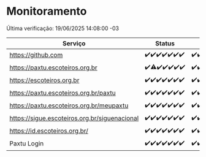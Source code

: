 # Monitoramento

Última verificação: 19/06/2025 14:08:00 -03

|Serviço|Status|Últimas 24h|
|---|---|---|
|https://github.com|<span title="2025-06-12: OK=23">✔️</span><span title="2025-06-13: OK=23">✔️</span><span title="2025-06-14: OK=23">✔️</span><span title="2025-06-15: OK=23">✔️</span><span title="2025-06-16: OK=23">✔️</span><span title="2025-06-17: OK=23">✔️</span><span title="2025-06-18: OK=16">✔️</span>|<span title="18/06/2025 14:11:00 -03 : 200">✔️</span><span title="18/06/2025 15:13:00 -03 : 200">✔️</span><span title="18/06/2025 16:07:00 -03 : 200">✔️</span><span title="18/06/2025 17:11:00 -03 : 200">✔️</span><span title="18/06/2025 18:09:00 -03 : 200">✔️</span><span title="18/06/2025 19:09:00 -03 : 200">✔️</span><span title="18/06/2025 20:09:00 -03 : 200">✔️</span><span title="18/06/2025 21:49:00 -03 : 200">✔️</span><span title="18/06/2025 23:41:00 -03 : 200">✔️</span><span title="19/06/2025 00:41:00 -03 : 200">✔️</span><span title="19/06/2025 01:18:00 -03 : 200">✔️</span><span title="19/06/2025 02:10:00 -03 : 200">✔️</span><span title="19/06/2025 03:14:00 -03 : 200">✔️</span><span title="19/06/2025 04:10:00 -03 : 200">✔️</span><span title="19/06/2025 05:13:00 -03 : 200">✔️</span><span title="19/06/2025 06:11:00 -03 : 200">✔️</span><span title="19/06/2025 07:10:00 -03 : 200">✔️</span><span title="19/06/2025 08:08:00 -03 : 200">✔️</span><span title="19/06/2025 09:18:00 -03 : 200">✔️</span><span title="19/06/2025 10:24:00 -03 : 200">✔️</span><span title="19/06/2025 11:09:00 -03 : 200">✔️</span><span title="19/06/2025 12:09:00 -03 : 200">✔️</span><span title="19/06/2025 13:11:00 -03 : 200">✔️</span><span title="19/06/2025 14:08:00 -03 : 200">✔️</span>|
|https://paxtu.escoteiros.org.br|<span title="2025-06-12: OK=23">✔️</span><span title="2025-06-13: OK=22, Falhas=1">⚠️</span><span title="2025-06-14: OK=23">✔️</span><span title="2025-06-15: OK=23">✔️</span><span title="2025-06-16: OK=23">✔️</span><span title="2025-06-17: OK=23">✔️</span><span title="2025-06-18: OK=16">✔️</span>|<span title="18/06/2025 14:11:00 -03 : 200">✔️</span><span title="18/06/2025 15:13:00 -03 : 200">✔️</span><span title="18/06/2025 16:07:00 -03 : 200">✔️</span><span title="18/06/2025 17:11:00 -03 : 200">✔️</span><span title="18/06/2025 18:09:00 -03 : 200">✔️</span><span title="18/06/2025 19:09:00 -03 : 200">✔️</span><span title="18/06/2025 20:09:00 -03 : 200">✔️</span><span title="18/06/2025 21:49:00 -03 : 0">❌</span><span title="18/06/2025 23:41:00 -03 : 200">✔️</span><span title="19/06/2025 00:41:00 -03 : 200">✔️</span><span title="19/06/2025 01:18:00 -03 : 200">✔️</span><span title="19/06/2025 02:10:00 -03 : 200">✔️</span><span title="19/06/2025 03:14:00 -03 : 200">✔️</span><span title="19/06/2025 04:10:00 -03 : 200">✔️</span><span title="19/06/2025 05:13:00 -03 : 200">✔️</span><span title="19/06/2025 06:11:00 -03 : 200">✔️</span><span title="19/06/2025 07:10:00 -03 : 200">✔️</span><span title="19/06/2025 08:08:00 -03 : 200">✔️</span><span title="19/06/2025 09:18:00 -03 : 200">✔️</span><span title="19/06/2025 10:24:00 -03 : 200">✔️</span><span title="19/06/2025 11:09:00 -03 : 200">✔️</span><span title="19/06/2025 12:09:00 -03 : 200">✔️</span><span title="19/06/2025 13:11:00 -03 : 200">✔️</span><span title="19/06/2025 14:08:00 -03 : 200">✔️</span>|
|https://escoteiros.org.br|<span title="2025-06-12: OK=23">✔️</span><span title="2025-06-13: OK=23">✔️</span><span title="2025-06-14: OK=23">✔️</span><span title="2025-06-15: OK=23">✔️</span><span title="2025-06-16: OK=23">✔️</span><span title="2025-06-17: OK=23">✔️</span><span title="2025-06-18: OK=16">✔️</span>|<span title="18/06/2025 14:11:00 -03 : 200">✔️</span><span title="18/06/2025 15:13:00 -03 : 200">✔️</span><span title="18/06/2025 16:07:00 -03 : 200">✔️</span><span title="18/06/2025 17:11:00 -03 : 200">✔️</span><span title="18/06/2025 18:09:00 -03 : 200">✔️</span><span title="18/06/2025 19:09:00 -03 : 200">✔️</span><span title="18/06/2025 20:09:00 -03 : 200">✔️</span><span title="18/06/2025 21:49:00 -03 : 200">✔️</span><span title="18/06/2025 23:41:00 -03 : 200">✔️</span><span title="19/06/2025 00:41:00 -03 : 200">✔️</span><span title="19/06/2025 01:18:00 -03 : 200">✔️</span><span title="19/06/2025 02:10:00 -03 : 200">✔️</span><span title="19/06/2025 03:14:00 -03 : 200">✔️</span><span title="19/06/2025 04:10:00 -03 : 200">✔️</span><span title="19/06/2025 05:13:00 -03 : 200">✔️</span><span title="19/06/2025 06:11:00 -03 : 200">✔️</span><span title="19/06/2025 07:10:00 -03 : 200">✔️</span><span title="19/06/2025 08:08:00 -03 : 200">✔️</span><span title="19/06/2025 09:18:00 -03 : 200">✔️</span><span title="19/06/2025 10:24:00 -03 : 200">✔️</span><span title="19/06/2025 11:09:00 -03 : 200">✔️</span><span title="19/06/2025 12:09:00 -03 : 200">✔️</span><span title="19/06/2025 13:11:00 -03 : 200">✔️</span><span title="19/06/2025 14:08:00 -03 : 200">✔️</span>|
|https://paxtu.escoteiros.org.br/paxtu|<span title="2025-06-12: OK=23">✔️</span><span title="2025-06-13: OK=23">✔️</span><span title="2025-06-14: OK=23">✔️</span><span title="2025-06-15: OK=23">✔️</span><span title="2025-06-16: OK=23">✔️</span><span title="2025-06-17: OK=23">✔️</span><span title="2025-06-18: OK=16">✔️</span>|<span title="18/06/2025 14:11:00 -03 : 200">✔️</span><span title="18/06/2025 15:13:00 -03 : 200">✔️</span><span title="18/06/2025 16:07:00 -03 : 200">✔️</span><span title="18/06/2025 17:11:00 -03 : 200">✔️</span><span title="18/06/2025 18:09:00 -03 : 200">✔️</span><span title="18/06/2025 19:09:00 -03 : 200">✔️</span><span title="18/06/2025 20:09:00 -03 : 200">✔️</span><span title="18/06/2025 21:49:00 -03 : 0">❌</span><span title="18/06/2025 23:41:00 -03 : 200">✔️</span><span title="19/06/2025 00:41:00 -03 : 200">✔️</span><span title="19/06/2025 01:18:00 -03 : 200">✔️</span><span title="19/06/2025 02:10:00 -03 : 200">✔️</span><span title="19/06/2025 03:14:00 -03 : 200">✔️</span><span title="19/06/2025 04:10:00 -03 : 200">✔️</span><span title="19/06/2025 05:13:00 -03 : 200">✔️</span><span title="19/06/2025 06:11:00 -03 : 200">✔️</span><span title="19/06/2025 07:10:00 -03 : 200">✔️</span><span title="19/06/2025 08:08:00 -03 : 200">✔️</span><span title="19/06/2025 09:18:00 -03 : 200">✔️</span><span title="19/06/2025 10:24:00 -03 : 200">✔️</span><span title="19/06/2025 11:09:00 -03 : 200">✔️</span><span title="19/06/2025 12:09:00 -03 : 200">✔️</span><span title="19/06/2025 13:11:00 -03 : 200">✔️</span><span title="19/06/2025 14:08:00 -03 : 200">✔️</span>|
|https://paxtu.escoteiros.org.br/meupaxtu|<span title="2025-06-12: OK=23">✔️</span><span title="2025-06-13: OK=23">✔️</span><span title="2025-06-14: OK=23">✔️</span><span title="2025-06-15: OK=23">✔️</span><span title="2025-06-16: OK=23">✔️</span><span title="2025-06-17: OK=23">✔️</span><span title="2025-06-18: OK=16">✔️</span>|<span title="18/06/2025 14:11:00 -03 : 200">✔️</span><span title="18/06/2025 15:13:00 -03 : 200">✔️</span><span title="18/06/2025 16:07:00 -03 : 200">✔️</span><span title="18/06/2025 17:11:00 -03 : 200">✔️</span><span title="18/06/2025 18:09:00 -03 : 200">✔️</span><span title="18/06/2025 19:09:00 -03 : 200">✔️</span><span title="18/06/2025 20:09:00 -03 : 200">✔️</span><span title="18/06/2025 21:49:00 -03 : 0">❌</span><span title="18/06/2025 23:41:00 -03 : 200">✔️</span><span title="19/06/2025 00:41:00 -03 : 200">✔️</span><span title="19/06/2025 01:18:00 -03 : 200">✔️</span><span title="19/06/2025 02:10:00 -03 : 200">✔️</span><span title="19/06/2025 03:14:00 -03 : 200">✔️</span><span title="19/06/2025 04:10:00 -03 : 200">✔️</span><span title="19/06/2025 05:13:00 -03 : 200">✔️</span><span title="19/06/2025 06:11:00 -03 : 200">✔️</span><span title="19/06/2025 07:10:00 -03 : 200">✔️</span><span title="19/06/2025 08:08:00 -03 : 200">✔️</span><span title="19/06/2025 09:18:00 -03 : 200">✔️</span><span title="19/06/2025 10:24:00 -03 : 200">✔️</span><span title="19/06/2025 11:09:00 -03 : 200">✔️</span><span title="19/06/2025 12:09:00 -03 : 200">✔️</span><span title="19/06/2025 13:11:00 -03 : 200">✔️</span><span title="19/06/2025 14:08:00 -03 : 200">✔️</span>|
|https://sigue.escoteiros.org.br/siguenacional|<span title="2025-06-12: OK=23">✔️</span><span title="2025-06-13: OK=23">✔️</span><span title="2025-06-14: OK=23">✔️</span><span title="2025-06-15: OK=23">✔️</span><span title="2025-06-16: OK=23">✔️</span><span title="2025-06-17: OK=23">✔️</span><span title="2025-06-18: OK=16">✔️</span>|<span title="18/06/2025 14:11:00 -03 : 200">✔️</span><span title="18/06/2025 15:13:00 -03 : 200">✔️</span><span title="18/06/2025 16:07:00 -03 : 200">✔️</span><span title="18/06/2025 17:11:00 -03 : 200">✔️</span><span title="18/06/2025 18:09:00 -03 : 200">✔️</span><span title="18/06/2025 19:09:00 -03 : 200">✔️</span><span title="18/06/2025 20:09:00 -03 : 200">✔️</span><span title="18/06/2025 21:49:00 -03 : 0">❌</span><span title="18/06/2025 23:41:00 -03 : 200">✔️</span><span title="19/06/2025 00:41:00 -03 : 200">✔️</span><span title="19/06/2025 01:18:00 -03 : 200">✔️</span><span title="19/06/2025 02:10:00 -03 : 200">✔️</span><span title="19/06/2025 03:14:00 -03 : 200">✔️</span><span title="19/06/2025 04:10:00 -03 : 200">✔️</span><span title="19/06/2025 05:13:00 -03 : 200">✔️</span><span title="19/06/2025 06:11:00 -03 : 200">✔️</span><span title="19/06/2025 07:10:00 -03 : 200">✔️</span><span title="19/06/2025 08:08:00 -03 : 200">✔️</span><span title="19/06/2025 09:18:00 -03 : 200">✔️</span><span title="19/06/2025 10:24:00 -03 : 200">✔️</span><span title="19/06/2025 11:09:00 -03 : 200">✔️</span><span title="19/06/2025 12:09:00 -03 : 200">✔️</span><span title="19/06/2025 13:11:00 -03 : 200">✔️</span><span title="19/06/2025 14:08:00 -03 : 200">✔️</span>|
|https://id.escoteiros.org.br/|<span title="2025-06-12: OK=23">✔️</span><span title="2025-06-13: OK=23">✔️</span><span title="2025-06-14: OK=23">✔️</span><span title="2025-06-15: OK=23">✔️</span><span title="2025-06-16: OK=23">✔️</span><span title="2025-06-17: OK=23">✔️</span><span title="2025-06-18: OK=16">✔️</span>|<span title="18/06/2025 14:11:00 -03 : 200">✔️</span><span title="18/06/2025 15:13:00 -03 : 200">✔️</span><span title="18/06/2025 16:07:00 -03 : 200">✔️</span><span title="18/06/2025 17:11:00 -03 : 200">✔️</span><span title="18/06/2025 18:09:00 -03 : 200">✔️</span><span title="18/06/2025 19:09:00 -03 : 200">✔️</span><span title="18/06/2025 20:09:00 -03 : 200">✔️</span><span title="18/06/2025 21:49:00 -03 : 200">✔️</span><span title="18/06/2025 23:41:00 -03 : 200">✔️</span><span title="19/06/2025 00:41:00 -03 : 200">✔️</span><span title="19/06/2025 01:18:00 -03 : 200">✔️</span><span title="19/06/2025 02:10:00 -03 : 200">✔️</span><span title="19/06/2025 03:14:00 -03 : 200">✔️</span><span title="19/06/2025 04:10:00 -03 : 200">✔️</span><span title="19/06/2025 05:13:00 -03 : 200">✔️</span><span title="19/06/2025 06:11:00 -03 : 200">✔️</span><span title="19/06/2025 07:10:00 -03 : 200">✔️</span><span title="19/06/2025 08:08:00 -03 : 200">✔️</span><span title="19/06/2025 09:18:00 -03 : 200">✔️</span><span title="19/06/2025 10:24:00 -03 : 200">✔️</span><span title="19/06/2025 11:09:00 -03 : 200">✔️</span><span title="19/06/2025 12:09:00 -03 : 200">✔️</span><span title="19/06/2025 13:11:00 -03 : 200">✔️</span><span title="19/06/2025 14:08:00 -03 : 200">✔️</span>|
|Paxtu Login|<span title="2025-06-12: OK=23">✔️</span><span title="2025-06-13: OK=23">✔️</span><span title="2025-06-14: OK=23">✔️</span><span title="2025-06-15: OK=23">✔️</span><span title="2025-06-16: OK=23">✔️</span><span title="2025-06-17: OK=23">✔️</span><span title="2025-06-18: OK=16">✔️</span>|<span title="18/06/2025 14:11:00 -03 : 200">✔️</span><span title="18/06/2025 15:13:00 -03 : 200">✔️</span><span title="18/06/2025 16:07:00 -03 : 200">✔️</span><span title="18/06/2025 17:11:00 -03 : 200">✔️</span><span title="18/06/2025 18:09:00 -03 : 200">✔️</span><span title="18/06/2025 19:09:00 -03 : 200">✔️</span><span title="18/06/2025 20:09:00 -03 : 200">✔️</span><span title="18/06/2025 21:49:00 -03 : 504">❌</span><span title="18/06/2025 23:41:00 -03 : 200">✔️</span><span title="19/06/2025 00:41:00 -03 : 200">✔️</span><span title="19/06/2025 01:18:00 -03 : 200">✔️</span><span title="19/06/2025 02:10:00 -03 : 200">✔️</span><span title="19/06/2025 03:14:00 -03 : 200">✔️</span><span title="19/06/2025 04:10:00 -03 : 200">✔️</span><span title="19/06/2025 05:13:00 -03 : 200">✔️</span><span title="19/06/2025 06:11:00 -03 : 200">✔️</span><span title="19/06/2025 07:10:00 -03 : 200">✔️</span><span title="19/06/2025 08:08:00 -03 : 200">✔️</span><span title="19/06/2025 09:18:00 -03 : 200">✔️</span><span title="19/06/2025 10:24:00 -03 : 200">✔️</span><span title="19/06/2025 11:09:00 -03 : 200">✔️</span><span title="19/06/2025 12:09:00 -03 : 200">✔️</span><span title="19/06/2025 13:11:00 -03 : 200">✔️</span><span title="19/06/2025 14:08:00 -03 : 200">✔️</span>|
